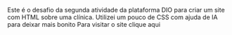 Este é o desafio da segunda atividade da plataforma DIO para criar um site com HTML sobre uma clínica. Utilizei um pouco de CSS com ajuda de IA para deixar mais bonito
Para visitar o site clique <a hreaf src="https://yasmincarrupt.github.io/Projeto-Clinica/"> aqui </a>
